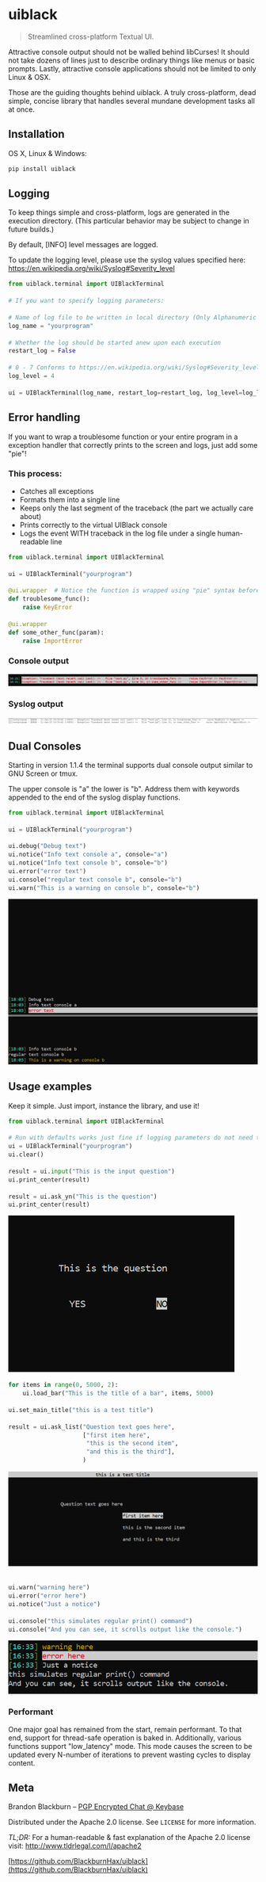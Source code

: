 # uiblack
> Streamlined cross-platform Textual UI.

Attractive console output should not be walled behind libCurses! It should not take dozens of lines just to describe ordinary things like menus or basic prompts. Lastly, attractive console applications should not be limited to only Linux & OSX.

Those are the guiding thoughts behind uiblack. A truly cross-platform, dead simple, concise library that handles several mundane development tasks all at once.


## Installation

OS X, Linux & Windows:

```sh
pip install uiblack
```


## Logging
To keep things simple and cross-platform, logs are generated in the execution directory. (This particular behavior may be subject to change in future builds.)

By default, [INFO] level messages are logged.

To update the logging level, please use the syslog values specified here:
https://en.wikipedia.org/wiki/Syslog#Severity_level

```python
from uiblack.terminal import UIBlackTerminal

# If you want to specify logging parameters:

# Name of log file to be written in local directory (Only Alphanumeric chars permitted)
log_name = "yourprogram"

# Whether the log should be started anew upon each execution
restart_log = False

# 0 - 7 Conforms to https://en.wikipedia.org/wiki/Syslog#Severity_level
log_level = 4

ui = UIBlackTerminal(log_name, restart_log=restart_log, log_level=log_level)
```
## Error handling
If you want to wrap a troublesome function or your entire program in a exception handler that correctly prints to the screen and logs, just add some "pie"!

### This process:
- Catches all exceptions
- Formats them into a single line
- Keeps only the last segment of the traceback (the part we actually care about)
- Prints correctly to the virtual UIBlack console
- Logs the event WITH traceback in the log file under a single human-readable line
```python
from uiblack.terminal import UIBlackTerminal

ui = UIBlackTerminal("yourprogram")

@ui.wrapper  # Notice the function is wrapped using "pie" syntax before each function
def troublesome_func():
    raise KeyError

@ui.wrapper
def some_other_func(param):
    raise ImportError
```
### Console output
![Example Traceback](docs/example_traceback.png)
### Syslog output
![Example syslog](docs/example_syslog.png)

## Dual Consoles
Starting in version 1.1.4 the terminal supports dual console output similar to GNU Screen or tmux.

The upper console is "a" the lower is "b". Address them with keywords appended to the end of the syslog display functions.
```python
from uiblack.terminal import UIBlackTerminal

ui = UIBlackTerminal("yourprogram")

ui.debug("Debug text")
ui.notice("Info text console a", console="a")
ui.notice("Info text console b", console="b")
ui.error("error text")
ui.console("regular text console b", console="b")
ui.warn("This is a warning on console b", console="b")
```
![Example Dual Consoles](docs/example_dual_consoles.png)

## Usage examples
Keep it simple. Just import, instance the library, and use it!

```python
from uiblack.terminal import UIBlackTerminal

# Run with defaults works just fine if logging parameters do not need to be altered
ui = UIBlackTerminal("yourprogram")
ui.clear()

result = ui.input("This is the input question")
ui.print_center(result)

result = ui.ask_yn("This is the question")
ui.print_center(result)
```
![Example ask_yn](docs/example_ask_yn.png)

```python
for items in range(0, 5000, 2):
    ui.load_bar("This is the title of a bar", items, 5000)

ui.set_main_title("this is a test title")

result = ui.ask_list("Question text goes here",
                     ["first item here",
                      "this is the second item",
                      "and this is the third"],
                     )
```
![Example ask_list](docs/example_ask_list.png)
```python

ui.warn("warning here")
ui.error("error here")
ui.notice("Just a notice")

ui.console("this simulates regular print() command")
ui.console("And you can see, it scrolls output like the console.")
```
![Example text](docs/example_text.png)

### Performant
One major goal has remained from the start, remain performant. To that end, support for thread-safe operation is baked in. Additionally, various functions support "low_latency" mode. This mode causes the screen to be updated every N-number of iterations to prevent wasting cycles to display content.

## Meta

Brandon Blackburn – [PGP Encrypted Chat @ Keybase](https://keybase.io/blackburnhax/chat)

Distributed under the Apache 2.0 license. See ``LICENSE`` for more information.

_TL;DR:_
For a human-readable & fast explanation of the Apache 2.0 license visit:  http://www.tldrlegal.com/l/apache2


[https://github.com/BlackburnHax/uiblack](https://github.com/BlackburnHax/uiblack)